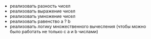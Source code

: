 - реализовать разность чисел
- реализовать выражение чисел
- реализовать умножение чисел
- реализовать равенство a ? b
- реализовать логику множественного вычесления 
(чтобы можно было работать не только с a и b числами)